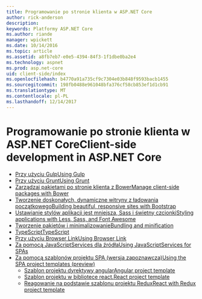 ```yaml
---
title: Programowanie po stronie klienta w ASP.NET Core
author: rick-anderson
description: 
keywords: Platformy ASP.NET Core
ms.author: riande
manager: wpickett
ms.date: 10/14/2016
ms.topic: article
ms.assetid: a8fb7eb7-e0e5-4394-84f3-1f1dbe0ba2e4
ms.technology: aspnet
ms.prod: asp.net-core
uid: client-side/index
ms.openlocfilehash: b4770a91a735cf9c7304e03b848f9593bacb1455
ms.sourcegitcommit: 198fb0488e961048bfa376cf58cb853ef1d1cb91
ms.translationtype: MT
ms.contentlocale: pl-PL
ms.lasthandoff: 12/14/2017
---
```

# <a name="client-side-development-in-aspnet-core"></a><span data-ttu-id="d58ce-103">Programowanie po stronie klienta w ASP.NET Core</span><span class="sxs-lookup"><span data-stu-id="d58ce-103">Client-side development in ASP.NET Core</span></span>

- [<span data-ttu-id="d58ce-104">Przy użyciu Gulp</span><span class="sxs-lookup"><span data-stu-id="d58ce-104">Using Gulp</span></span>](xref:client-side/using-gulp)
- [<span data-ttu-id="d58ce-105">Przy użyciu Grunt</span><span class="sxs-lookup"><span data-stu-id="d58ce-105">Using Grunt</span></span>](xref:client-side/using-grunt)
- [<span data-ttu-id="d58ce-106">Zarządzaj pakietami po stronie klienta z Bower</span><span class="sxs-lookup"><span data-stu-id="d58ce-106">Manage client-side packages with Bower</span></span>](xref:client-side/bower)
- [<span data-ttu-id="d58ce-107">Tworzenie doskonałych, dynamiczne witryny z ładowania początkowego</span><span class="sxs-lookup"><span data-stu-id="d58ce-107">Building beautiful, responsive sites with Bootstrap</span></span>](xref:client-side/bootstrap)
- [<span data-ttu-id="d58ce-108">Ustawianie stylów aplikacji jest mniejsza, Sass i świetny czcionki</span><span class="sxs-lookup"><span data-stu-id="d58ce-108">Styling applications with Less, Sass, and Font Awesome</span></span>](xref:client-side/less-sass-fa)
- [<span data-ttu-id="d58ce-109">Tworzenie pakietów i minimalizowanie</span><span class="sxs-lookup"><span data-stu-id="d58ce-109">Bundling and minification</span></span>](xref:client-side/bundling-and-minification)
- [<span data-ttu-id="d58ce-110">TypeScript</span><span class="sxs-lookup"><span data-stu-id="d58ce-110">TypeScript</span></span>](https://www.typescriptlang.org/docs/handbook/asp-net-core.html)
- [<span data-ttu-id="d58ce-111">Przy użyciu Browser Link</span><span class="sxs-lookup"><span data-stu-id="d58ce-111">Using Browser Link</span></span>](xref:client-side/using-browserlink)
- [<span data-ttu-id="d58ce-112">Za pomocą JavaScriptServices dla źródła</span><span class="sxs-lookup"><span data-stu-id="d58ce-112">Using JavaScriptServices for SPAs</span></span>](xref:client-side/spa-services)
- [<span data-ttu-id="d58ce-113">Za pomocą szablonów projektu SPA (wersja zapoznawcza)</span><span class="sxs-lookup"><span data-stu-id="d58ce-113">Using the SPA project templates (preview)</span></span>](xref:spa/index)
    - [<span data-ttu-id="d58ce-114">Szablon projektu dyrektywy angular</span><span class="sxs-lookup"><span data-stu-id="d58ce-114">Angular project template</span></span>](xref:spa/angular)
    - [<span data-ttu-id="d58ce-115">Szablon projektu w bibliotece react.</span><span class="sxs-lookup"><span data-stu-id="d58ce-115">React project template</span></span>](xref:spa/react)
    - [<span data-ttu-id="d58ce-116">Reagowanie na podstawie szablonu projektu Redux</span><span class="sxs-lookup"><span data-stu-id="d58ce-116">React with Redux project template</span></span>](xref:spa/react-with-redux)

